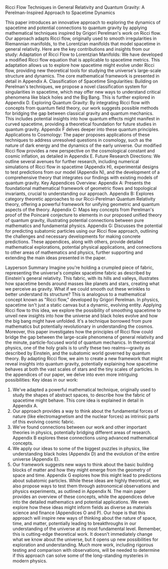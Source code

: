 Ricci Flow Techniques in General Relativity and Quantum Gravity: A Perelman-Inspired Approach to Spacetime Dynamics


This paper introduces an innovative approach to exploring the dynamics of spacetime and potential connections to quantum gravity by applying mathematical techniques inspired by Grigori Perelman's work on Ricci flow. Our approach adapts Ricci flow, originally used to smooth irregularities in Riemannian manifolds, to the Lorentzian manifolds that model spacetime in general relativity. Here are the key contributions and insights from our study:
Adaptation of Ricci Flow to Lorentzian Manifolds: We have developed a modified Ricci flow equation that is applicable to spacetime metrics. This adaptation allows us to explore how spacetime might evolve under Ricci flow, providing new theoretical tools for studying the universe's large-scale structure and dynamics. The core mathematical framework is presented in detail in Appendix A.
Classification of Spacetime Singularities: Building on Perelman's techniques, we propose a novel classification system for singularities in spacetime, which may offer new ways to understand critical phenomena like black holes and the Big Bang. This is further explored in Appendix D.
Exploring Quantum Gravity: By integrating Ricci flow with concepts from quantum field theory, our work suggests possible methods for bridging the gap between classical gravity and quantum mechanics. This includes potential insights into how quantum effects might manifest in curved spacetime, providing a theoretical foundation for future studies in quantum gravity. Appendix F delves deeper into these quantum principles.
Applications to Cosmology: The paper proposes applications of these techniques to address unresolved questions in cosmology, such as the nature of dark energy and the dynamics of the early universe. Our modified Ricci flow provides a new perspective on the cosmological constant and cosmic inflation, as detailed in Appendix E.
Future Research Directions: We outline several avenues for further research, including numerical simulations of Ricci flow in spacetime (Appendix H), experimental designs to test predictions from our model (Appendix N), and the development of a comprehensive theory that integrates our findings with existing models of quantum gravity.
Key Appendices Overview: Appendix A: Presents the foundational mathematical framework of geometric flows and topological invariants, crucial to understanding our approach.
Appendix B: Explores category theoretic approaches to our Ricci-Perelman Quantum Relativity theory, offering a powerful framework for unifying geometric and quantum aspects of the theory.
Appendix C: Maps key concepts from Perelman's proof of the Poincaré conjecture to elements in our proposed unified theory of quantum gravity, illustrating potential connections between pure mathematics and fundamental physics.
Appendix G: Discusses the potential for predicting subatomic particles using our Ricci flow approach, outlining the challenges and necessary developments for making concrete predictions.
These appendices, along with others, provide detailed mathematical explorations, potential physical applications, and connections to other areas of mathematics and physics, further supporting and extending the main ideas presented in the paper.
 



Layperson Summary
Imagine you're holding a crumpled piece of fabric, representing the universe's complex spacetime fabric as described by Einstein's general relativity. This fabric, with its hills and valleys, illustrates how spacetime bends around masses like planets and stars, creating what we perceive as gravity. What if we could smooth out these wrinkles to better understand its structure? This is analogous to a mathematical concept known as "Ricci flow," developed by Grigori Perelman.
In physics, spacetime isn't just a static canvas but a dynamic, evolving entity. Applying Ricci flow to this idea, we explore the possibility of smoothing spacetime to unveil new insights into how the universe and black holes evolve and how the big bang might have unfolded. It's a technique borrowed from pure mathematics but potentially revolutionary in understanding the cosmos.
Moreover, this paper investigates how the principles of Ricci flow could bridge the gap between the large-scale phenomena of general relativity and the minute, particle-focused world of quantum mechanics. In theoretical physics, one of the holy grails is to unify these two realms—gravity as described by Einstein, and the subatomic world governed by quantum theory. By adapting Ricci flow, we aim to create a new framework that might reveal insights into quantum gravity, potentially explaining how spacetime behaves at both the vast scales of stars and the tiny scales of particles.
In the appendices of our paper, we delve into even more intriguing possibilities:
Key ideas in our work:
1.	We've adapted a powerful mathematical technique, originally used to study the shapes of abstract spaces, to describe how the fabric of spacetime might behave. This core idea is explained in detail in Appendix A.
2.	Our approach provides a way to think about the fundamental forces of nature (like electromagnetism and the nuclear forces) as intrinsic parts of this evolving cosmic fabric.
3.	We've found connections between our work and other important theories in physics, potentially bridging different areas of research. Appendix B explores these connections using advanced mathematical concepts.
4.	We apply our ideas to some of the biggest puzzles in physics, like understanding black holes (Appendix D) and the evolution of the entire universe (Appendix E).
5.	Our framework suggests new ways to think about the basic building blocks of matter and how they might emerge from the geometry of space and time. Appendix G explores how this might lead to predictions about subatomic particles.
While these ideas are highly theoretical, we also propose ways to test them through astronomical observations and physics experiments, as outlined in Appendix N.
The main paper provides an overview of these concepts, while the appendices delve into the detailed mathematics and potential applications. We even explore how these ideas might inform fields as diverse as materials science and finance (Appendices O and P).
Our hope is that this approach will inspire new ways of thinking about the nature of space, time, and matter, potentially leading to breakthroughs in our understanding of the universe at its most fundamental level.
Remember, this is cutting-edge theoretical work. It doesn't immediately change what we know about the universe, but it opens up new possibilities for exploration and understanding. Much more work, including rigorous testing and comparison with observations, will be needed to determine if this approach can solve some of the long-standing mysteries in modern physics.

